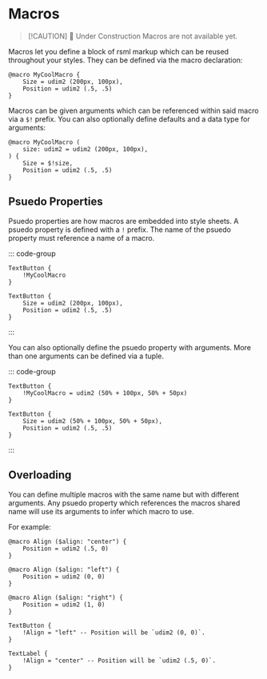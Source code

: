 # Macros

> [!CAUTION] 🚧 Under Construction
> Macros are not available yet.

Macros let you define a block of rsml markup which can be reused throughout your styles. They can be defined via the macro declaration:

```rsml
@macro MyCoolMacro {
    Size = udim2 (200px, 100px),
    Position = udim2 (.5, .5)
}
```

Macros can be given arguments which can be referenced within said macro via a `$!` prefix. You can also optionally define defaults and a data type for arguments:

```rsml
@macro MyCoolMacro (
    size: udim2 = udim2 (200px, 100px), 
) {
    Size = $!size,
    Position = udim2 (.5, .5)
}
```





## Psuedo Properties

Psuedo properties are how macros are embedded into style sheets. A psuedo property is defined with a `!` prefix. The name of the psuedo property must reference a name of a macro.

::: code-group
```rsml [Example]
TextButton {
    !MyCoolMacro
}
```

```rsml [Evaluates To]
TextButton {
    Size = udim2 (200px, 100px),
    Position = udim2 (.5, .5)
}
```
:::


You can also optionally define the psuedo property with arguments. More than one arguments can be defined via a tuple.

::: code-group
```rsml [Example]
TextButton {
    !MyCoolMacro = udim2 (50% + 100px, 50% + 50px)
}
```

```rsml [Evaluates To]
TextButton {
    Size = udim2 (50% + 100px, 50% + 50px),
    Position = udim2 (.5, .5)
}
```
:::





## Overloading

You can define multiple macros with the same name but with different arguments. Any psuedo property which references the macros shared name will use its arguments to infer which macro to use.

For example:

```rsml
@macro Align ($align: "center") {
    Position = udim2 (.5, 0)
}

@macro Align ($align: "left") {
    Position = udim2 (0, 0)
}

@macro Align ($align: "right") {
    Position = udim2 (1, 0)
}

TextButton {
    !Align = "left" -- Position will be `udim2 (0, 0)`.
}

TextLabel {
    !Align = "center" -- Position will be `udim2 (.5, 0)`.
}
```
